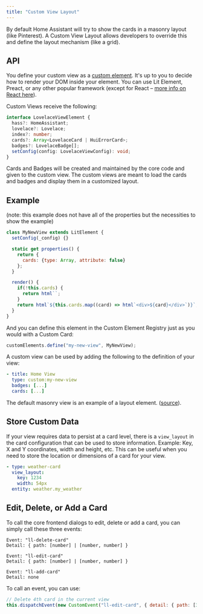 ```yaml
---
title: "Custom View Layout"
---
```


By default Home Assistant will try to show the cards in a masonry layout (like Pinterest). A Custom View Layout allows developers to override this and define the layout mechanism (like a grid).

## API

You define your custom view as a [custom element](https://developer.mozilla.org/docs/Web/Web_Components/Using_custom_elements). It's up to you to decide how to render your DOM inside your element. You can use Lit Element, Preact, or any other popular framework (except for React – [more info on React here](https://custom-elements-everywhere.com/#react)).

Custom Views receive the following:

```ts
interface LovelaceViewElement {
  hass?: HomeAssistant;
  lovelace?: Lovelace;
  index?: number;
  cards?: Array<LovelaceCard | HuiErrorCard>;
  badges?: LovelaceBadge[];
  setConfig(config: LovelaceViewConfig): void;
}
```

Cards and Badges will be created and maintained by the core code and given to the custom view. The custom views are meant to load the cards and badges and display them in a customized layout.

## Example

(note: this example does not have all of the properties but the necessities to show the example)

```js
class MyNewView extends LitElement {
  setConfig(_config) {}

  static get properties() {
    return {
      cards: {type: Array, attribute: false}
    };
  }

  render() {
    if(!this.cards) {
      return html``;
    }
    return html`${this.cards.map((card) => html`<div>${card}</div>`)}`;
  }
}
```

And you can define this element in the Custom Element Registry just as you would with a Custom Card:

```js
customElements.define("my-new-view", MyNewView);
```

A custom view can be used by adding the following to the definition of your view:

```yaml
- title: Home View
  type: custom:my-new-view
  badges: [...]
  cards: [...]
```

The default masonry view is an example of a layout element. ([source](https://github.com/home-assistant/frontend/blob/master/src/panels/lovelace/views/hui-masonry-view.ts)).

## Store Custom Data

If your view requires data to persist at a card level, there is a `view_layout` in the card configuration that can be used to store information. Example: Key, X and Y coordinates, width and height, etc. This can be useful when you need to store the location or dimensions of a card for your view.

```yaml
- type: weather-card
  view_layout:
    key: 1234
    width: 54px
  entity: weather.my_weather
```

## Edit, Delete, or Add a Card

To call the core frontend dialogs to edit, delete or add a card, you can simply call these three events:

```
Event: "ll-delete-card"
Detail: { path: [number] | [number, number] }

Event: "ll-edit-card"
Detail: { path: [number] | [number, number] }

Event: "ll-add-card"
Detail: none
```

To call an event, you can use:

```js
// Delete 4th card in the current view
this.dispatchEvent(new CustomEvent("ll-edit-card", { detail: { path: [3] } })) // this refers to the card element
```
